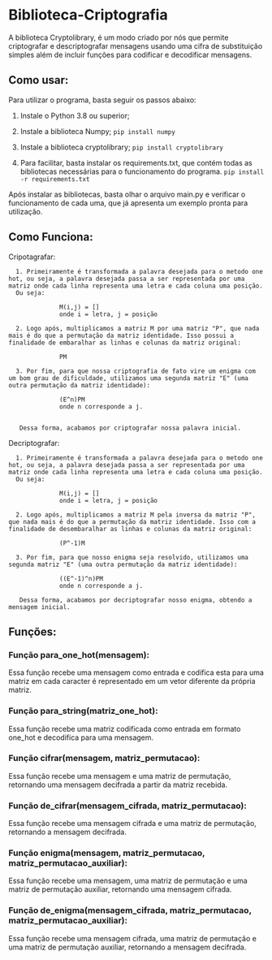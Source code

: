 # Biblioteca-Criptografia

A biblioteca Cryptolibrary, é um modo criado por nós que permite criptografar e descriptografar mensagens usando uma cifra de substituição simples além de incluir funções para codificar e decodificar mensagens.

## Como usar:

Para utilizar o programa, basta seguir os passos abaixo:

1. Instale o Python 3.8 ou superior;

2. Instale a biblioteca Numpy;
```pip install numpy```

3. Instale a biblioteca cryptolibrary;
```pip install cryptolibrary```

4. Para facilitar, basta instalar os requirements.txt, que contém todas as bibliotecas necessárias para o funcionamento do programa.
```pip install -r requirements.txt```

Após instalar as bibliotecas, basta olhar o arquivo main.py e verificar o funcionamento de cada uma, que já apresenta um exemplo pronta para utilização.

## Como Funciona:
   Cripotagrafar:
   
      1. Primeiramente é transformada a palavra desejada para o metodo one hot, ou seja, a palavra desejada passa a ser representada por uma matriz onde cada linha representa uma letra e cada coluna uma posição. 
      Ou seja:
      
                  M(i,j) = []
                  onde i = letra, j = posição
      
      2. Logo após, multiplicamos a matriz M por uma matriz "P", que nada mais é do que a permutação da matriz identidade. Isso possui a finalidade de embaralhar as linhas e colunas da matriz original:
                  
                  PM
      
      3. Por fim, para que nossa criptografia de fato vire um enigma com um bom grau de dificuldade, utilizamos uma segunda matriz "E" (uma outra permutação da matriz identidade):
      
                  (E^n)PM
                  onde n corresponde a j.
                  
       
       Dessa forma, acabamos por criptografar nossa palavra inicial.
   
   Decriptografar:
   
      1. Primeiramente é transformada a palavra desejada para o metodo one hot, ou seja, a palavra desejada passa a ser representada por uma matriz onde cada linha representa uma letra e cada coluna uma posição. 
      Ou seja:
      
                  M(i,j) = []
                  onde i = letra, j = posição
      
      2. Logo após, multiplicamos a matriz M pela inversa da matriz "P", que nada mais é do que a permutação da matriz identidade. Isso com a finalidade de desembaralhar as linhas e colunas da matriz original:
                  
                  (P^-1)M
      
      3. Por fim, para que nosso enigma seja resolvido, utilizamos uma segunda matriz "E" (uma outra permutação da matriz identidade):
      
                  ((E^-1)^n)PM
                  onde n corresponde a j.
                  
       Dessa forma, acabamos por decriptografar nosso enigma, obtendo a mensagem inicial.


## Funções:

### Função para_one_hot(mensagem):
Essa função recebe uma mensagem como entrada e codifica esta para uma matriz em cada caracter é representado em um vetor diferente da própria matriz.

### Função para_string(matriz_one_hot):
Essa função recebe uma matriz codificada como entrada em formato one_hot e decodifica para uma mensagem.

### Função cifrar(mensagem, matriz_permutacao):
Essa função recebe uma mensagem e uma matriz de permutação, retornando uma mensagem decifrada a partir da matriz recebida.

### Função de_cifrar(mensagem_cifrada, matriz_permutacao):
Essa função recebe uma mensagem cifrada e uma matriz de permutação, retornando a mensagem decifrada.

### Função enigma(mensagem, matriz_permutacao, matriz_permutacao_auxiliar):
Essa função recebe uma mensagem, uma matriz de permutação e uma matriz de permutação auxiliar, retornando uma mensagem cifrada.

### Função de_enigma(mensagem_cifrada, matriz_permutacao, matriz_permutacao_auxiliar):
Essa função recebe uma mensagem cifrada, uma matriz de permutação e uma matriz de permutação auxiliar, retornando a mensagem decifrada.


